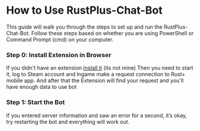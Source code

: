 # How to Use RustPlus-Chat-Bot

This guide will walk you through the steps to set up and run the RustPlus-Chat-Bot. Follow these steps based on whether you are using PowerShell or Command Prompt (cmd) on your computer.

### Step 0: Install Extension in Browser

If you didn't have an extension [install it](https://chromewebstore.google.com/detail/rustpluspy-link-companion/gojhnmnggbnflhdcpcemeahejhcimnlf?pli=1) (its not mine)
Then you need to start it, log to Steam account and Ingame make a request connection to Rust+ mobile app.
And after that the Extension will find your request and you'll have enough data to use bot

### Step 1: Start the Bot

If you entered server information and saw an error for a second, it’s okay, try restarting the bot and everything will work out.
